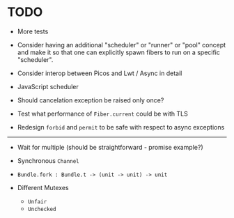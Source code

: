 # TODO

- More tests

- Consider having an additional "scheduler" or "runner" or "pool" concept and
  make it so that one can explicitly spawn fibers to run on a specific
  "scheduler".

- Consider interop between Picos and Lwt / Async in detail

- JavaScript scheduler

- Should cancelation exception be raised only once?

- Test what performance of `Fiber.current` could be with TLS

- Redesign `forbid` and `permit` to be safe with respect to async exceptions

---

- Wait for multiple (should be straightforward - promise example?)

- Synchronous `Channel`

- `Bundle.fork : Bundle.t -> (unit -> unit) -> unit`

- Different Mutexes

  - `Unfair`
  - `Unchecked`
